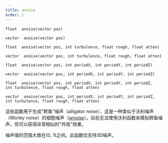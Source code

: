 ```yaml
---
title: anoise
order: 1
---
```


`float  anoise(vector pos)`

`vector  anoise(vector pos)`

`float  anoise(vector pos, int turbulence, float rough, float atten)`

`vector  anoise(vector pos, int turbulence, float rough, float atten)`

`float  anoise(vector pos, int periodX, int periodY, int periodZ)`

`vector  anoise(vector pos, int periodX, int periodY, int periodZ)`

`float  anoise(vector pos, int periodX, int periodY, int periodZ, int turbulence, float rough, float atten)`

`vector  anoise(vector pos, int periodX, int periodY, int periodZ, int turbulence, float rough, float atten)`

这些函数用于生成"鳄鱼"噪声（alligator noise），这是一种类似于沃利噪声（Worley noise）的细胞噪声（[wnoise](/zh-cn/houdini-vex/noise-and-randomness/wnoise "生成沃利（细胞）噪声")）。目前无法使用沃利函数来模拟鳄鱼噪声，但可以获得非常相似的"外观"效果。

噪声值的范围大致在(0, 1)之间。此函数仅支持3D噪声。
